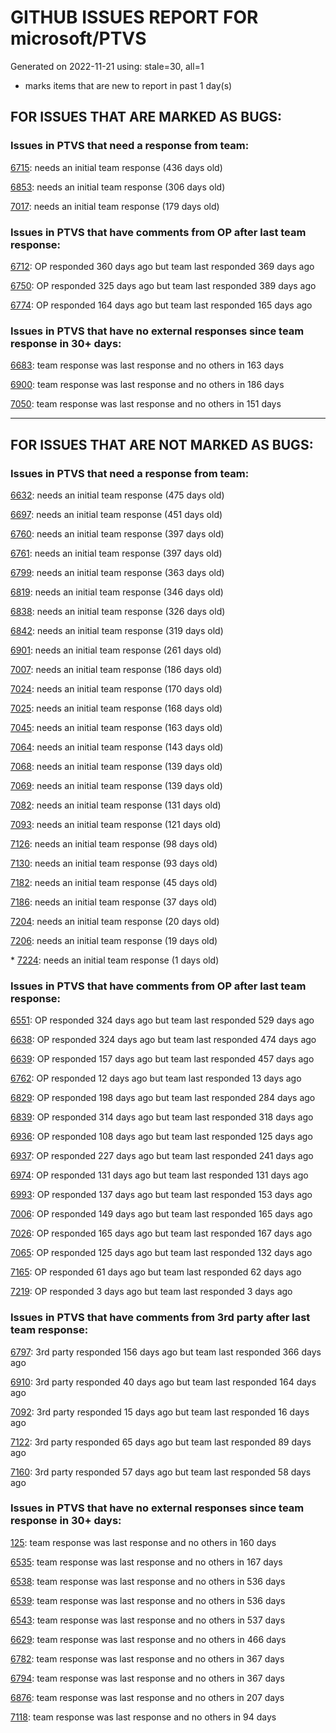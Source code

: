 
# GITHUB ISSUES REPORT FOR microsoft/PTVS


Generated on 2022-11-21 using: stale=30, all=1


* marks items that are new to report in past 1 day(s)


## FOR ISSUES THAT ARE MARKED AS BUGS:


### Issues in PTVS that need a response from team:


  [6715](https://github.com/microsoft/PTVS/issues/6715 "An error message &quot;This project &quot;PythonApplication3&quot; has a reference to a missing Conda environment &quot;env3&quot;&quot; always pops up when restart the VS."): needs an initial team response (436 days old)

  [6853](https://github.com/microsoft/PTVS/issues/6853 "Unable to install suggested module when using IPython interactive mode."): needs an initial team response (306 days old)

  [7017](https://github.com/microsoft/PTVS/issues/7017 "Intellisense forgets imports during editing"): needs an initial team response (179 days old)

### Issues in PTVS that have comments from OP after last team response:


  [6712](https://github.com/microsoft/PTVS/issues/6712 "The option &quot;Python/Native Debugging&quot; is missing."): OP responded 360 days ago but team last responded 369 days ago

  [6750](https://github.com/microsoft/PTVS/issues/6750 "An error pops up when run &quot;Django Check, Django Migrate, Django Create Superuser...&quot;. "): OP responded 325 days ago but team last responded 389 days ago

  [6774](https://github.com/microsoft/PTVS/issues/6774 "The Python installed from Microsoft Store couldn't view installed packages when first use the environment."): OP responded 164 days ago but team last responded 165 days ago

### Issues in PTVS that have no external responses since team response in 30+ days:


  [6683](https://github.com/microsoft/PTVS/issues/6683 "After deleting and re-creating, conda env will not appear in the list."): team response was last response and no others in 163 days

  [6900](https://github.com/microsoft/PTVS/issues/6900 "Python 3.10 fails to hit breakpoints when &quot;Native Code Debugging&quot; is enabled."): team response was last response and no others in 186 days

  [7050](https://github.com/microsoft/PTVS/issues/7050 "An error was reported in the output window when creating the env."): team response was last response and no others in 151 days

---

## FOR ISSUES THAT ARE NOT MARKED AS BUGS:


### Issues in PTVS that need a response from team:


  [6632](https://github.com/microsoft/PTVS/issues/6632 "Publish Now in project properties should auto save first"): needs an initial team response (475 days old)

  [6697](https://github.com/microsoft/PTVS/issues/6697 "After adding the file as a link first, the file will not be added to the project."): needs an initial team response (451 days old)

  [6760](https://github.com/microsoft/PTVS/issues/6760 "Evaluates all the expressions in interactive windows ignore the Completion Mode setting."): needs an initial team response (397 days old)

  [6761](https://github.com/microsoft/PTVS/issues/6761 "It can not auto-detect but let you customize all parameters when add custom environment which install from Microsoft Store."): needs an initial team response (397 days old)

  [6799](https://github.com/microsoft/PTVS/issues/6799 "Python configuration hard coded into MSBuild config for CPython extension projects "): needs an initial team response (363 days old)

  [6819](https://github.com/microsoft/PTVS/issues/6819 "Unexpected error when adding python environment"): needs an initial team response (346 days old)

  [6838](https://github.com/microsoft/PTVS/issues/6838 "Unable to Create DjangoWebProject after following Configuration Read Me for setting up SuperUser: devenv.exe project issue tracker says:>"): needs an initial team response (326 days old)

  [6842](https://github.com/microsoft/PTVS/issues/6842 "Django functions in context menu can only be used once"): needs an initial team response (319 days old)

  [6901](https://github.com/microsoft/PTVS/issues/6901 "Live Share: A warning appears when joining a shared window via VS."): needs an initial team response (261 days old)

  [7007](https://github.com/microsoft/PTVS/issues/7007 "Project structure is not displayed in SE windows under non-administrators."): needs an initial team response (186 days old)

  [7024](https://github.com/microsoft/PTVS/issues/7024 "Python f-strings need syntax highlighting for expressions inside curly braces"): needs an initial team response (170 days old)

  [7025](https://github.com/microsoft/PTVS/issues/7025 "Could you please put CommandLineArguments into user-specific configuration file."): needs an initial team response (168 days old)

  [7045](https://github.com/microsoft/PTVS/issues/7045 "Failed to start a decorator and show potential decorators when type @."): needs an initial team response (163 days old)

  [7064](https://github.com/microsoft/PTVS/issues/7064 "Some intellisense don't work well in interactive window after writing some REPL commands"): needs an initial team response (143 days old)

  [7068](https://github.com/microsoft/PTVS/issues/7068 "reportMissingImports : Even if the module is successfully installed, a warning will still be displayed in the Error List window"): needs an initial team response (139 days old)

  [7069](https://github.com/microsoft/PTVS/issues/7069 "No response after reopening the Python Environments  window"): needs an initial team response (139 days old)

  [7082](https://github.com/microsoft/PTVS/issues/7082 "VS2022 Python Fonts and Colors Customization Regression from VS2019, Defies Microsoft Documentation"): needs an initial team response (131 days old)

  [7093](https://github.com/microsoft/PTVS/issues/7093 "Error: missing params.textDocument.text"): needs an initial team response (121 days old)

  [7126](https://github.com/microsoft/PTVS/issues/7126 "Creating python solution from existing python code fails for wsl based python project"): needs an initial team response (98 days old)

  [7130](https://github.com/microsoft/PTVS/issues/7130 "VS2022 Pytest + pytest-xdist unicode params issue"): needs an initial team response (93 days old)

  [7182](https://github.com/microsoft/PTVS/issues/7182 "How can i use mixed debugging with Python Environments"): needs an initial team response (45 days old)

  [7186](https://github.com/microsoft/PTVS/issues/7186 "LiveShare: The client can't join Live Share session successfully"): needs an initial team response (37 days old)

  [7204](https://github.com/microsoft/PTVS/issues/7204 "Add New Item in web template doesn't work."): needs an initial team response (20 days old)

  [7206](https://github.com/microsoft/PTVS/issues/7206 "The active environment doesn't change with the Cookiecutter Explorer is open"): needs an initial team response (19 days old)

\* [7224](https://github.com/microsoft/PTVS/issues/7224 "Import from libraries in python environment not being resolved"): needs an initial team response (1 days old)

### Issues in PTVS that have comments from OP after last team response:


  [6551](https://github.com/microsoft/PTVS/issues/6551 "Navigation bar is not working"): OP responded 324 days ago but team last responded 529 days ago

  [6638](https://github.com/microsoft/PTVS/issues/6638 "Refactor rename incorrect when the referenced method is defined in another project. "): OP responded 324 days ago but team last responded 474 days ago

  [6639](https://github.com/microsoft/PTVS/issues/6639 " IntelliSense does not work when changed SearchPath in PythonSettings.json file in open folder."): OP responded 157 days ago but team last responded 457 days ago

  [6762](https://github.com/microsoft/PTVS/issues/6762 "Unchecked &quot;Parameter information&quot; still has signature help."): OP responded 12 days ago but team last responded 13 days ago

  [6829](https://github.com/microsoft/PTVS/issues/6829 "IntelliSense which is modified manually does not work after restart the VS."): OP responded 198 days ago but team last responded 284 days ago

  [6839](https://github.com/microsoft/PTVS/issues/6839 "The type information displayed wrong for sys.exc_info with the latest typeshed"): OP responded 314 days ago but team last responded 318 days ago

  [6936](https://github.com/microsoft/PTVS/issues/6936 "Skip tests after clicking “Analyze Code Coverage”."): OP responded 108 days ago but team last responded 125 days ago

  [6937](https://github.com/microsoft/PTVS/issues/6937 "An error &quot;Cannot access a disposed object...&quot; pops up when save Python Project File."): OP responded 227 days ago but team last responded 241 days ago

  [6974](https://github.com/microsoft/PTVS/issues/6974 "No IntelliSense when import folder under the workspace."): OP responded 131 days ago but team last responded 131 days ago

  [6993](https://github.com/microsoft/PTVS/issues/6993 "Unexpected error pops up in the console when attach a running python.exe"): OP responded 137 days ago but team last responded 153 days ago

  [7006](https://github.com/microsoft/PTVS/issues/7006 "Live Share: The 'TerminalWindowPackage' package did not load correctly. "): OP responded 149 days ago but team last responded 165 days ago

  [7026](https://github.com/microsoft/PTVS/issues/7026 "No intellisense when from 'PYTHONPATH'"): OP responded 165 days ago but team last responded 167 days ago

  [7065](https://github.com/microsoft/PTVS/issues/7065 "How to step into Python stantandard library function?"): OP responded 125 days ago but team last responded 132 days ago

  [7165](https://github.com/microsoft/PTVS/issues/7165 "&quot;Ignore these local items&quot; doesn't work when first click"): OP responded 61 days ago but team last responded 62 days ago

  [7219](https://github.com/microsoft/PTVS/issues/7219 "No output with using ipython interactive window"): OP responded 3 days ago but team last responded 3 days ago

### Issues in PTVS that have comments from 3rd party after last team response:


  [6797](https://github.com/microsoft/PTVS/issues/6797 "VS2022 no longer allows mapping file extensions to the Python editor"): 3rd party responded 156 days ago but team last responded 366 days ago

  [6910](https://github.com/microsoft/PTVS/issues/6910 "Python Editor - SendSelectionToInteractive not working on VS2022"): 3rd party responded 40 days ago but team last responded 164 days ago

  [7092](https://github.com/microsoft/PTVS/issues/7092 "Stub paths setting not observed"): 3rd party responded 15 days ago but team last responded 16 days ago

  [7122](https://github.com/microsoft/PTVS/issues/7122 "Can't debug Python in my application"): 3rd party responded 65 days ago but team last responded 89 days ago

  [7160](https://github.com/microsoft/PTVS/issues/7160 "Python function with stacked decorators using functools.cache hangs when run without debugging"): 3rd party responded 57 days ago but team last responded 58 days ago

### Issues in PTVS that have no external responses since team response in 30+ days:


  [125](https://github.com/microsoft/PTVS/issues/125 "Automatically attach to subprocesses when debugging"): team response was last response and no others in 160 days

  [6535](https://github.com/microsoft/PTVS/issues/6535 "There is no warning message before running the project even though the project contains error."): team response was last response and no others in 167 days

  [6538](https://github.com/microsoft/PTVS/issues/6538 "No static analysis suggestions in Interactive window."): team response was last response and no others in 536 days

  [6539](https://github.com/microsoft/PTVS/issues/6539 "Module changes in interactive window are not working"): team response was last response and no others in 536 days

  [6543](https://github.com/microsoft/PTVS/issues/6543 "No variables in Auto window when debug."): team response was last response and no others in 537 days

  [6629](https://github.com/microsoft/PTVS/issues/6629 "Django completions in html file does not work."): team response was last response and no others in 466 days

  [6782](https://github.com/microsoft/PTVS/issues/6782 "Syntax Highlighting for 'in', 'not in', and 'is' appears to be missing"): team response was last response and no others in 367 days

  [6794](https://github.com/microsoft/PTVS/issues/6794 "Live Share: The error &quot;'intelliCodeCppPackage' package did not load correctly&quot; pops up when join live share Session."): team response was last response and no others in 367 days

  [6876](https://github.com/microsoft/PTVS/issues/6876 "Extract method only works on one line and rename doesn't work at all"): team response was last response and no others in 207 days

  [7118](https://github.com/microsoft/PTVS/issues/7118 "IPython interactive mode always freezing"): team response was last response and no others in 94 days
